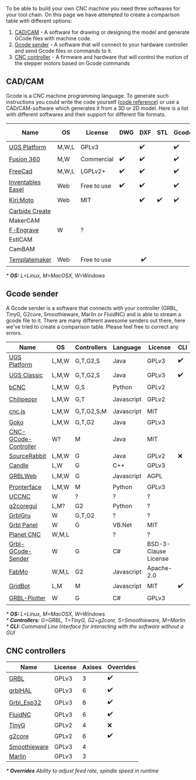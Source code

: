 To be able to build your own CNC machine you need three softwares for your tool chain. On this page we have attempted to create a comparison table with different options:

1. [CAD/CAM](#cadcam) - A software for drawing or designing the model and generate GCode files with machine code.
2. [Gcode sender](#gcode-sender) - A software that will connect to your hardware controller and send Gcode files or commands to it.
3. [CNC controller](#cnc-controllers) - A firmware and hardware that will control the motion of the stepper motors based on Gcode commands

## CAD/CAM
Gcode is a CNC machine programming language. To generate such instructions you could write the code yourself ([code reference](http://linuxcnc.org/docs/html/gcode.html)) or use a CAD/CAM-software which generates it from a 3D or 2D model. Here is a list with 
different softwares and their support for different file formats.

| Name                                                           | OS    | License     |  DWG | DXF| STL | Gcode | SVG | Bitmap trace |
| -------------------------------------------------------------- | ------| ----------- |  --- | ---| --- | ----- | ----- | ------ |
| [UGS Platform](http://winder.github.io/ugs_website/)           | M,W,L | GPLv3       | | :heavy_check_mark: | | :heavy_check_mark: | :heavy_check_mark: | :heavy_check_mark: |
| [Fusion 360](https://www.autodesk.se/products/fusion-360/)     | M,W   | Commercial  | :heavy_check_mark: | :heavy_check_mark: | | :heavy_check_mark: ||
| [FreeCad](https://www.freecadweb.org/)                         | M,W,L | LGPLv2+     | :heavy_check_mark: | :heavy_check_mark: | | :heavy_check_mark: ||
| [Inventables Easel](http://easel.inventables.com/)             | Web   | Free to use | :heavy_check_mark: | :heavy_check_mark: | | :heavy_check_mark: | :heavy_check_mark: | :heavy_check_mark: |
| [Kiri:Moto](https://grid.space/kiri/)                          | Web   | MIT         | | :heavy_check_mark: | :heavy_check_mark: | :heavy_check_mark: ||
| [Carbide Create](https://carbide3d.com/carbidecreate/)         |       |             | | | | | | |
| MakerCAM                                                       |       |             | | | | | | |
| [F-Engrave](https://www.scorchworks.com/Fengrave/fengrave.html)| W     | ?           | | | | | | |
| EstlCAM                                                        |       |             | | | | | | |
| CamBAM                                                         |       |             | | | | | | |
| [Templatemaker](https://www.templatemaker.nl/)                 | Web   | Free to use | | :heavy_check_mark: | | | :heavy_check_mark:| |
      
_* **OS:** L=Linux, M=MacOSX, W=Windows_ <br/>

## Gcode sender

A Gcode sender is a software that connects with your controller (GRBL, TinyG, G2core, Smoothieware, Marlin or FluidNC) and is able to stream a gcode file to it. There are many different awesome senders out there, here we've tried to create a comparison table. Please feel free to correct any errors.

| Name                                                 | OS    | Controllers | Language   | License | CLI | WebUI | Gamepad | Overrides | Editor |
| ---------------------------------------------------- | ------| ----------- | ---------- | ------- | --- | ----- | ------- | --------- | ------- |
| [UGS Platform](http://winder.github.io/ugs_website/) | L,M,W | G,T,G2,S    | Java       | GPLv3   | :heavy_check_mark: | :heavy_check_mark: | :heavy_check_mark: | :heavy_check_mark: | :heavy_check_mark: |
| [UGS Classic](http://winder.github.io/ugs_website/)  | L,M,W | G,T,G2,S    | Java       | GPLv3   | :heavy_check_mark: | :heavy_check_mark: | :x: | :x: | :x: |
| [bCNC](https://github.com/vlachoudis/bCNC)           | L,M,W | G,S         | Python     | GPLv2   |     | :heavy_check_mark: | | :heavy_check_mark: | :heavy_check_mark: | 
| [Chilipeppr](http://chilipeppr.com/)                 | L,M,W | G,T         | Javascript | GPLv2   |     | :heavy_check_mark: | | :heavy_check_mark: | :x: |
| [cnc.js](https://github.com/cncjs/cncjs)             | L,M,W | G,T,G2,S,M  | Javascript | MIT     |     | :heavy_check_mark: | :x: | :heavy_check_mark: | :x: |
| [Goko](https://goko.fr/)                             | L,M,W | G,T,G2      | Java       | GPLv3   |     |  | | |
| [CNC-GCode-Controller](https://github.com/pknoe3lh/cncgcodecontroller) | W?    | M | Java | MIT   |     |  | | |
| [SourceRabbit](https://github.com/nsiatras/sourcerabbit-gcode-sender)  | L,M,W | G | Java | GPLv2 | :x: | :x: | :x: | :x: | :x: |
| [Candle](https://github.com/Denvi/Candle)            | L,W   | G           | C++        | GPLv3   |     |  | | |
| [GRBLWeb](http://xyzbots.com/grblweb.html)           | L,M,W | G           | Javascript | AGPL    |     | :heavy_check_mark: | | |
| [Pronterface](http://www.pronterface.com/)           | L,M,W | M           | Python     | GPLv3   |     |  | | |
| [UCCNC](https://cncdrive.com/UCCNC.html)             | W     | ?           | ?          | ?       |     |  | | |
| [g2coregui](https://github.com/talpadk/g2coregui)    | L,M?  | G2          | Python     | ?       |     |  | | |
| [GrblGru](https://www.grblgru.com/)                  | W     | G,T,G2      | ?          | ?       |     |  | | |
| [Grbl Panel](https://github.com/gerritv/Grbl-Panel/) | W     | G           | VB.Net     | MIT     |     |  | | |
| [Planet CNC](https://planet-cnc.com/software/)       | W,M,L |             | ?          | ?       |     |  | | |
| [Grbl-GCode-Sender](https://github.com/terjeio/Grbl-GCode-Sender) | W | G  | C#         |  BSD-3-Clause License | | | | |
| [FabMo](http://gofabmo.org/)                         | W,M,L | G2          | Javascript | Apache-2.0 |  |  | | |
| [GridBot](https://github.com/GridSpace/grid-bot)     | L,M   | M           | Javascript | MIT     | :heavy_check_mark: | :heavy_check_mark: | | |
| [GRBL-Plotter](https://github.com/svenhb/GRBL-Plotter)| W    | G           | C#         | GPLv3   |     |  | | :heavy_check_mark: | :heavy_check_mark: |                    

_* **OS:** L=Linux, M=MacOSX, W=Windows_ <br/>
_* **Controllers:** G=GRBL, T=TinyG, G2=g2core, S=Smoothieware, M=Marlin_ <br/>
_* **CLI:** Command Line Interface for interacting with the software without a GUI_


## CNC controllers

| Name                                                         | License | Axises | Overrides          |
| ------------------------------------------------------------ | ------- | ------ | ------------------ |
| [GRBL](https://github.com/gnea/grbl)                         | GPLv3   | 3      | :heavy_check_mark: |
| [grblHAL](https://github.com/gnea/grbl)                      | GPLv3   | 6      | :heavy_check_mark: |
| [Grbl_Esp32](https://github.com/bdring/Grbl_Esp32)           | GPLv3   | 6      | :heavy_check_mark: |
| [FluidNC](https://github.com/bdring/FluidNC)                 | GPLv3   | 6      | :heavy_check_mark: |
| [TinyG](https://github.com/synthetos/TinyG)                  | GPLv2   | 4      | :x: |
| [g2core](https://github.com/synthetos/g2)                    | GPLv2   | 6      | :heavy_check_mark: |
| [Smoothieware](https://github.com/Smoothieware/Smoothieware) | GPLv3   | 4      | |
| [Marlin](https://github.com/MarlinFirmware/Marlin)           | GPLv3   | 3      | |

_* **Overrides** Ability to adjust feed rate, spindle speed in runtime_ <br/>
